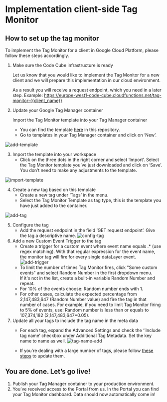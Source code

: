 # Implementation client-side Tag Monitor

## How to set up the tag monitor

To implement the Tag Monitor for a client in Google Cloud Platform, please follow these steps accordingly.

1. Make sure the Code Cube infrastructure is ready

   Let us know that you would like to implement the Tag Monitor for a new client and we will prepare this implementation in our cloud environment.

   As a result you will receive a request endpoint, which you need in a later step. Example: https://europe-west1-code-cube.cloudfunctions.net/tag-monitor-{{client_name}}
2. Update your Google Tag Manager container

   Import the Tag Monitor template into your Tag Manager container
   - You can find the template [here](https://gitlab.com/code-cube-standards/tag-monitor-implementation/-/blob/main/gtm-templates/Code_Cube_Client_Tag_Monitor_Template.tpl) in this repository.
   - Go to templates in your Tag Manager container and click on ‘New’.

![add-template](uploads/d2661ff53621d619a334cce47a837d1e/add-template.png)

3. Import the template into your workspace
   - Click on the three dots in the right corner and select ‘Import’. Select the Tag Monitor template you’ve just downloaded and click on ‘Save’. You don’t need to make any adjustments to the template.

![import-template](uploads/025f264cd6892ea467196a62ea1bdaaf/import-template.png)


4. Create a new tag based on this template
   - Create a new tag under ‘Tags’ in the menu.
   - Select the Tag Monitor Template as tag type, this is the template you have just added to the container.
  
![add-tag](uploads/155cf7b14c15db4d3f672f6fa82e939b/add-tag.png)

5. Configure the tag
   - Add the request endpoint in the field ‘GET request endpoint’. Give the tag a descriptive name. ![config-tag](uploads/a64bf84a8065a4fe320599dc1e770b53/config-tag.png)
6. Add a new Custom Event Trigger to the tag
   - Create a trigger for a custom event where event name equals .\* (use regex matching). With that regular expression for the event name, the monitor tag will fire for every single dataLayer event.\
     ![add-trigger](uploads/e6af69ba97514bef88ba9d9a81ee8e38/add-trigger.png)
   - To limit the number of times Tag Monitor fires, click "Some custom events" and select Random Number in the first dropdown menu.\
     If it's not in the list, create a built-in variable Random Number and repeat.
   - For 10% of the events choose: Random number ends with 1.
   - For other cases, calculate the expected percentage from 2,147,483,647 (Random Number value) and fire the tag in that number of cases. For example, if you need to limit Tag Monitor firing to 5% of events, use: Random number is less than or equals to 107,374,182 (2,147,483,647\*0.05).
7. Update all your tags to include the tag name in the meta data
   - For each tag, expand the Advanced Settings and check the ‘’Include tag name’ checkbox under Additional Tag Metadata. Set the key name to name as well.
  ![tag-name-add](uploads/69179deb67888eeee748256916714e1a/tag-name-add.png)

   - If you're dealing with a large number of tags, please follow [these steps](https://gitlab.com/code-cube-standards/tag-monitor-implementation/-/wikis/Tags-bulk-edit) to update them.

## You are done. Let’s go live!

1. Publish your Tag Manager container to your production environment.
2. You’ve received access to the Portal from us. In the Portal you can find your Tag Monitor dashboard. Data should now automatically come in!